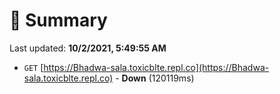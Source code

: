 # 📖 Summary
Last updated: **10/2/2021, 5:49:55 AM**

- `GET` [https://Bhadwa-sala.toxicblte.repl.co](https://Bhadwa-sala.toxicblte.repl.co) - **Down** (120119ms)
